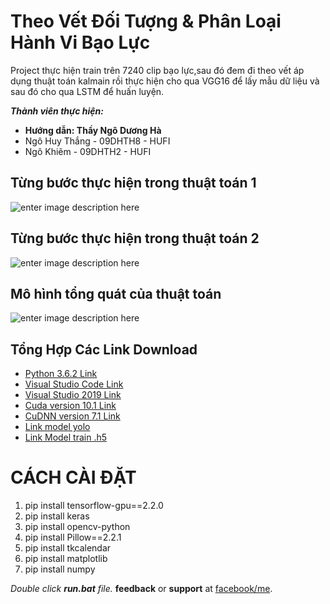 # Theo Vết Đối Tượng & Phân Loại Hành Vi Bạo Lực
Project thực hiện train trên 7240 clip bạo lực,sau đó đem đi theo vết áp dụng thuật toán kalmain rồi thực hiện cho qua VGG16 để lấy mẫu dữ liệu và sau đó cho qua LSTM để huấn luyện.

***Thành viên thực hiện:*** 

 - **Hướng dẫn: Thầy Ngô Dương Hà**
 - Ngô Huy Thắng - 09DHTH8 - HUFI
 - Ngô Khiêm - 09DHTH2 - HUFI
## Từng bước thực hiện trong thuật toán 1
![enter image description here](https://user-images.githubusercontent.com/75923948/123732930-da254f80-d8c4-11eb-85e5-afa069e09fdd.png)
## Từng bước thực hiện trong thuật toán 2
![enter image description here](https://raw.githubusercontent.com/vietsaclo/HanhViBaoLuc/main/FileInput/Imgs/01.png)
## Mô hình tổng quát của thuật toán
![enter image description here](https://raw.githubusercontent.com/vietsaclo/HanhViBaoLuc/main/FileInput/Imgs/02.png)
## Tổng Hợp Các Link Download
 - [Python 3.6.2 Link](https://drive.google.com/file/d/1Jw3s1YgQMn3JL9EhSOotjInrYvl_XxzO/view?usp=sharing)
 - [Visual Studio Code Link](https://drive.google.com/file/d/1sCbXBG9eRv9Zk58c-bp0m7odPLlEw2N5/view?usp=sharing)
 - [Visual Studio 2019 Link](https://drive.google.com/file/d/15hc6zX2mkiTod1af8wgYylzjBcmCjM3R/view?usp=sharing)
 - [Cuda version 10.1 Link](https://drive.google.com/file/d/1xzEbs0DKMfNISg7lsq8g9hWHCTRra1sU/view?usp=sharing)
 - [CuDNN version 7.1 Link](https://drive.google.com/file/d/18J_wtBnElscEUN4JZCnd3Yo2DudkJLBU/view?usp=sharing)
 - [Link model yolo](https://drive.google.com/file/d/1FT6l9Wg_PIwgSMWD9XaQIs-IQN4PaXiz/view)
 - [Link Model train .h5](https://drive.google.com/file/d/1IJ4O3RhpdK6bL2ISW70GtO7OyhATcQIC/view)


 

# CÁCH CÀI ĐẶT

 1. pip install tensorflow-gpu==2.2.0
 2. pip install keras
 3. pip install opencv-python
 4. pip install Pillow==2.2.1
 5. pip install tkcalendar
 6. pip install matplotlib
 7. pip install numpy

*Double click **run.bat** file.*
**feedback** or **support** at [facebook/me](https://www.facebook.com/profile.php?id=100039855851785).

